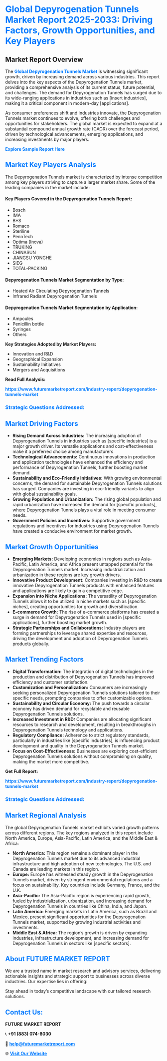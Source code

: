 <h1 style="color: #007BFF;">Global Depyrogenation Tunnels Market Report 2025-2033: Driving Factors, Growth Opportunities, and Key Players</h1>

<section id="overview">
<h2>Market Report Overview</h2>
<p>The <a href="https://www.futuremarketreport.com/industry-report/depyrogenation-tunnels-market" style="color: #007BFF; text-decoration: none;"><strong>Global Depyrogenation Tunnels Market</strong></a> is witnessing significant growth, driven by increasing demand across various industries. This report delves into the key aspects of the Depyrogenation Tunnels market, providing a comprehensive analysis of its current status, future potential, and challenges. The demand for Depyrogenation Tunnels has surged due to its wide-ranging applications in industries such as [insert industries], making it a critical component in modern-day [applications].</p>
<p>As consumer preferences shift and industries innovate, the Depyrogenation Tunnels market continues to evolve, offering both challenges and opportunities for stakeholders. The global market is expected to expand at a substantial compound annual growth rate (CAGR) over the forecast period, driven by technological advancements, emerging applications, and increasing investments by major players.</p>
</section>

<section id="overview">
<p><a href="https://www.futuremarketreport.com/request-sample/reportId=64369" style="color: #007BFF; text-decoration: none;"><strong>Explore Sample Report Here</strong></a></p>
</section>

<section id="key-players">
<h2 style="color: #007BFF;">Market Key Players Analysis</h2>
<p>The Depyrogenation Tunnels market is characterized by intense competition among key players striving to capture a larger market share. Some of the leading companies in the market include:</p>
<h4>Key Players Covered in the Depyrogenation Tunnels Report:</h4>
<ul><li>Bosch</li><li>IMA</li><li>B+S</li><li>Romaco</li><li>Steriline</li><li>PennTech</li><li>Optima (Inova)</li><li>TRUKING</li><li>CHINASUN</li><li>JIANGSU YONGHE</li><li>SIEG</li><li>TOTAL-PACKING</li></ul>
<h4>Depyrogenation Tunnels Market Segmentation by Type:</h4>
<ul><li>Heated Air Circulating Depyrogenation Tunnels</li><li>Infrared Radiant Depyrogenation Tunnels</li></ul>

<h4>Depyrogenation Tunnels Market Segmentation by Application:</h4>
<ul><li>Ampoules</li><li>Penicillin bottle</li><li>Syringes</li><li>Others</li></ul>
<p><strong>Key Strategies Adopted by Market Players:</strong></p>
<ul>
<li>Innovation and R&D</li>
<li>Geographical Expansion</li>
<li>Sustainability Initiatives</li>
<li>Mergers and Acquisitions</li>
</ul>
</section>

<section>
<p><strong>Read Full Analysis: </strong></p><a href="https://www.futuremarketreport.com/industry-report/depyrogenation-tunnels-market" style="color: #007BFF; text-decoration: none;"><strong>https://www.futuremarketreport.com/industry-report/depyrogenation-tunnels-market</strong></a>
<h3 style="color: #007BFF;">Strategic Questions Addressed:</h3>
</section>

<section id="driving-factors">
<h2 style="color: #007BFF;">Market Driving Factors</h2>
<ul>
<li><strong>Rising Demand Across Industries:</strong> The increasing adoption of Depyrogenation Tunnels in industries such as [specific industries] is a major growth driver. Its versatile applications and cost-effectiveness make it a preferred choice among manufacturers.</li>
<li><strong>Technological Advancements:</strong> Continuous innovations in production and application technologies have enhanced the efficiency and performance of Depyrogenation Tunnels, further boosting market demand.</li>
<li><strong>Sustainability and Eco-Friendly Initiatives:</strong> With growing environmental concerns, the demand for sustainable Depyrogenation Tunnels solutions has surged. Companies are investing in eco-friendly variants to align with global sustainability goals.</li>
<li><strong>Growing Population and Urbanization:</strong> The rising global population and rapid urbanization have increased the demand for [specific products], where Depyrogenation Tunnels plays a vital role in meeting consumer needs.</li>
<li><strong>Government Policies and Incentives:</strong> Supportive government regulations and incentives for industries using Depyrogenation Tunnels have created a conducive environment for market growth.</li>
</ul>
</section>

<section id="growth-opportunities">
<h2 style="color: #007BFF;">Market Growth Opportunities</h2>
<ul>
<li><strong>Emerging Markets:</strong> Developing economies in regions such as Asia-Pacific, Latin America, and Africa present untapped potential for the Depyrogenation Tunnels market. Increasing industrialization and urbanization in these regions are key growth drivers.</li>
<li><strong>Innovative Product Development:</strong> Companies investing in R&D to create innovative Depyrogenation Tunnels products with enhanced features and applications are likely to gain a competitive edge.</li>
<li><strong>Expansion into Niche Applications:</strong> The versatility of Depyrogenation Tunnels allows it to be utilized in niche markets such as [specific niches], creating opportunities for growth and diversification.</li>
<li><strong>E-commerce Growth:</strong> The rise of e-commerce platforms has created a surge in demand for Depyrogenation Tunnels used in [specific applications], further boosting market growth.</li>
<li><strong>Strategic Partnerships and Collaborations:</strong> Industry players are forming partnerships to leverage shared expertise and resources, driving the development and adoption of Depyrogenation Tunnels products globally.</li>
</ul>
</section>

<section id="trending-factors">
<h2 style="color: #007BFF;">Market Trending Factors</h2>
<ul>
<li><strong>Digital Transformation:</strong> The integration of digital technologies in the production and distribution of Depyrogenation Tunnels has improved efficiency and customer satisfaction.</li>
<li><strong>Customization and Personalization:</strong> Consumers are increasingly seeking personalized Depyrogenation Tunnels solutions tailored to their specific needs, prompting companies to offer customizable options.</li>
<li><strong>Sustainability and Circular Economy:</strong> The push towards a circular economy has driven demand for recyclable and reusable Depyrogenation Tunnels solutions.</li>
<li><strong>Increased Investment in R&D:</strong> Companies are allocating significant resources to research and development, resulting in breakthroughs in Depyrogenation Tunnels technology and applications.</li>
<li><strong>Regulatory Compliance:</strong> Adherence to strict regulatory standards, particularly in industries like [specific industries], is influencing product development and quality in the Depyrogenation Tunnels market.</li>
<li><strong>Focus on Cost-Effectiveness:</strong> Businesses are exploring cost-efficient Depyrogenation Tunnels solutions without compromising on quality, making the market more competitive.</li>
</ul>
</section>

<section>
<p><strong>Get Full Report: </strong></p><a href="https://www.futuremarketreport.com/industry-report/depyrogenation-tunnels-market" style="color: #007BFF; text-decoration: none;"><strong>https://www.futuremarketreport.com/industry-report/depyrogenation-tunnels-market</strong></a>
<h3 style="color: #007BFF;">Strategic Questions Addressed:</h3>
</section>


<section id="regional-analysis">
<h2 style="color: #007BFF;">Market Regional Analysis</h2>
<p>The global Depyrogenation Tunnels market exhibits varied growth patterns across different regions. The key regions analyzed in this report include North America, Europe, Asia-Pacific, Latin America, and the Middle East & Africa:</p>
<ul>
<li><strong>North America:</strong> This region remains a dominant player in the Depyrogenation Tunnels market due to its advanced industrial infrastructure and high adoption of new technologies. The U.S. and Canada are leading markets in this region.</li>
<li><strong>Europe:</strong> Europe has witnessed steady growth in the Depyrogenation Tunnels market, driven by stringent environmental regulations and a focus on sustainability. Key countries include Germany, France, and the U.K.</li>
<li><strong>Asia-Pacific:</strong> The Asia-Pacific region is experiencing rapid growth, fueled by industrialization, urbanization, and increasing demand for Depyrogenation Tunnels in countries like China, India, and Japan.</li>
<li><strong>Latin America:</strong> Emerging markets in Latin America, such as Brazil and Mexico, present significant opportunities for the Depyrogenation Tunnels market, supported by growing industrial activities and investments.</li>
<li><strong>Middle East & Africa:</strong> The region’s growth is driven by expanding industries, infrastructure development, and increasing demand for Depyrogenation Tunnels in sectors like [specific sectors].</li>
</ul>
</section>

<footer>
<h2 style="color: #007BFF;">About FUTURE MARKET REPORT</h2>
<p>We are a trusted name in market research and advisory services, delivering actionable insights and strategic support to businesses across diverse industries. Our expertise lies in offering:</p>

<p>Stay ahead in today’s competitive landscape with our tailored research solutions.</p>

<h2 style="color: #007BFF;">Contact Us:</h2>
<p><strong>FUTURE MARKET REPORT</strong></p>
<p>📞 <strong>+91 (883) 074-8030</strong></p>
<p>📧 <strong><a href="mailto:help@futuremarketreport.com" style="color: #007BFF;">help@futuremarketreport.com</a></strong></p>
<p>🌐 <strong><a href="https://www.futuremarketreport.com/" style="color: #007BFF;">Visit Our Website</a></strong></p>
</footer>